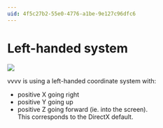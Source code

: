 ```yaml
---
uid: 4f5c27b2-55e0-4776-a1be-9e127c96dfc6
---
```


# Left-handed system

![](~/img/LeftHandedSystem2.png "")  


vvvv is using a left-handed coordinate system with:  
* positive X going right  
* positive Y going up   
* positive Z going forward (ie. into the screen).   
This corresponds to the DirectX default.   


